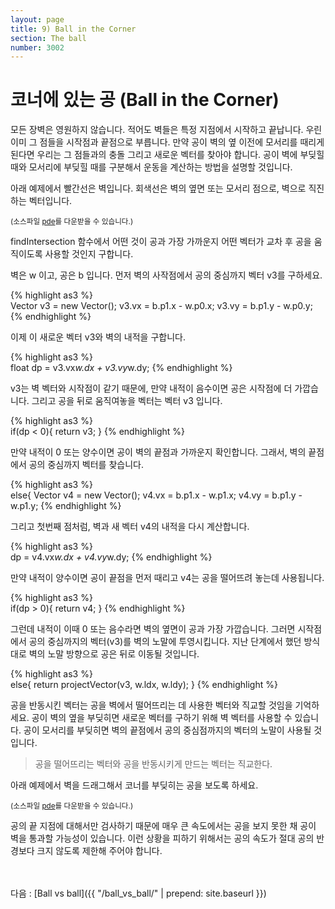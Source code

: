 ```yaml
---
layout: page
title: 9) Ball in the Corner
section: The ball
number: 3002
---
```


# 코너에 있는 공 (Ball in the Corner)

모든 장벽은 영원하지 않습니다. 적어도 벽들은 특정 지점에서 시작하고 끝납니다. 우린 이미 그 점들을 시작점과 끝점으로 부릅니다. 만약 공이 벽의 옆 이전에 모서리를 때리게 된다면 우리는 그 점들과의 충돌 그리고 새로운 벡터를 찾아야 합니다. 공이 벽에 부딪힐 때와 모서리에 부딪힐 때를 구분해서 운동을 계산하는 방법을 설명할 것입니다.

아래 예제에서 빨간선은 벽입니다. 회색선은 벽의 옆면 또는 모서리 점으로, 벽으로 직진하는 벡터입니다.

<canvas data-processing-sources="../data/ball_in_the_corner.pde"></canvas>
<small>(소스파일 [pde](../data/ball_in_the_corner.pde)를 다운받을 수 있습니다.)</small>

 findIntersection 함수에서 어떤 것이 공과 가장 가까운지 어떤 벡터가 교차 후 공을 움직이도록 사용할 것인지 구합니다.

벽은 w 이고, 공은 b 입니다. 먼저 벽의 사작점에서 공의 중심까지 벡터 v3를 구하세요.

{% highlight as3 %}  
Vector v3 = new Vector();
v3.vx = b.p1.x - w.p0.x;
v3.vy = b.p1.y - w.p0.y;
{% endhighlight %}

이제 이 새로운 벡터 v3와 벽의 내적을 구합니다.

{% highlight as3 %}  
float dp = v3.vx*w.dx + v3.vy*w.dy;
{% endhighlight %}

v3는 벽 벡터와 시작점이 같기 때문에, 만약 내적이 음수이면 공은 시작점에 더 가깝습니다. 그리고 공을 뒤로 움직여놓을 벡터는 벡터 v3 입니다.

{% highlight as3 %}  
if(dp < 0){
  return v3;
}
{% endhighlight %}

만약 내적이 0 또는 양수이면 공이 벽의 끝점과 가까운지 확인합니다. 그래서, 벽의 끝점에서 공의 중심까지 벡터를 찾습니다.

{% highlight as3 %}  
else{
  Vector v4 = new Vector();
  v4.vx = b.p1.x - w.p1.x;
  v4.vy = b.p1.y - w.p1.y;
{% endhighlight %}

그리고 첫번째 점처럼, 벽과 새 벡터 v4의 내적을 다시 계산합니다.

{% highlight as3 %}  
dp = v4.vx*w.dx + v4.vy*w.dy;
{% endhighlight %}

만약 내적이 양수이면 공이 끝점을 먼저 때리고 v4는 공을 떨어뜨려 놓는데 사용됩니다.

{% highlight as3 %}  
if(dp > 0){
  return v4;
}
{% endhighlight %}

그런데 내적이 이때 0 또는 음수라면 벽의 옆면이 공과 가장 가깝습니다. 그러면 시작점에서 공의 중심까지의 벡터(v3)를 벽의 노말에 투영시킵니다. 지난 단계에서 했던 방식대로 벽의 노말 방향으로 공은 뒤로 이동될 것입니다.

{% highlight as3 %}  
else{
  return projectVector(v3, w.ldx, w.ldy);
}
{% endhighlight %}

공을 반동시킨 벡터는 공을 벽에서 떨어뜨리는 데 사용한 벡터와 직교할 것임을 기억하세요. 공이 벽의 옆을 부딪히면 새로운 벡터를 구하기 위해 벽 벡터를 사용할 수 있습니다. 공이 모서리를 부딪히면 벽의 끝점에서 공의 중심점까지의 벡터의 노말이 사용될 것입니다.

> 공을 떨어뜨리는 벡터와 공을 반동시키게 만드는 벡터는 직교한다.

아래 예제에서 벽을 드래그해서 코너를 부딪히는 공을 보도록 하세요.

<canvas data-processing-sources="../data/ball_in_the_box.pde"></canvas>
<small>(소스파일 [pde](../data/ball_in_the_box.pde)를 다운받을 수 있습니다.)</small>


공의 끝 지점에 대해서만 검사하기 때문에 매우 큰 속도에서는 공을 보지 못한 채 공이 벽을 통과할 가능성이 있습니다. 이런 상황을 피하기 위해서는 공의 속도가 절대 공의 반경보다 크지 않도록 제한해 주어야 합니다.


<br>
<br>
다음 : [Ball vs ball]({{ "/ball_vs_ball/" | prepend: site.baseurl }})


